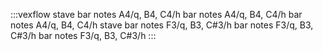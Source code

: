 ---
---

:::vexflow
stave
  bar
    notes
        A4/q, B4, C4/h
  bar
    notes
        A4/q, B4, C4/h
  bar
    notes
        A4/q, B4, C4/h
stave
  bar
    notes
        F3/q, B3, C#3/h
  bar
    notes
        F3/q, B3, C#3/h
  bar
    notes
        F3/q, B3, C#3/h
:::
